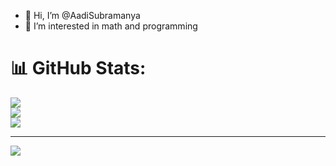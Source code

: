 - 👋 Hi, I’m @AadiSubramanya
- 👀 I’m interested in math and programming

# 📊 GitHub Stats:
![](https://github-readme-stats.vercel.app/api?username=AadiSubramanya&theme=dark&hide_border=false&include_all_commits=true&count_private=true)<br/>
![](https://nirzak-streak-stats.vercel.app/?user=AadiSubramanya&theme=dark&hide_border=false)<br/>
![](https://github-readme-stats.vercel.app/api/top-langs/?username=AadiSubramanya&theme=dark&hide_border=false&include_all_commits=true&count_private=true&layout=compact)

---
[![](https://visitcount.itsvg.in/api?id=AadiSubramanya&icon=0&color=0)](https://visitcount.itsvg.in)

<!-- Proudly created with GPRM ( https://gprm.itsvg.in ) -->
